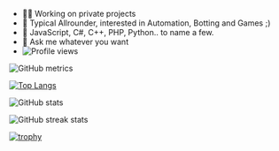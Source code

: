 - 👨‍💻 Working on private projects
- 🧠 Typical Allrounder, interested in Automation, Botting and Games ;) 
- 🔧 JavaScript, C#, C++, PHP, Python.. to name a few. 
- 💬 Ask me whatever you want
- ![Profile views](https://gpvc.arturio.dev/iKasu2k)  


![GitHub metrics](https://metrics.lecoq.io/iKasu2k) 

[![Top Langs](https://github-readme-stats.vercel.app/api/top-langs/?username=iKasu2k)](https://github.com/anuraghazra/github-readme-stats)

![GitHub stats](https://github-readme-stats.vercel.app/api?username=iKasu2k&show_icons=true)  

![GitHub streak stats](https://github-readme-streak-stats.herokuapp.com/?user=iKasu2k)  

[![trophy](https://github-profile-trophy.vercel.app/?username=iKasu2k)](https://github.com/ryo-ma/github-profile-trophy)
